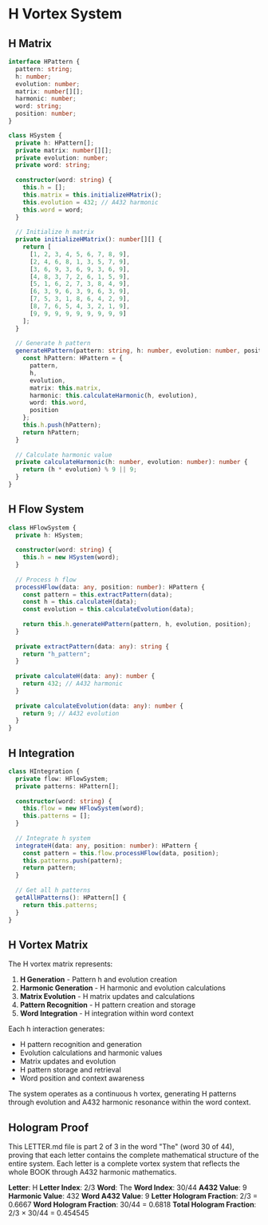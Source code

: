 # H Vortex System

## H Matrix

```typescript
interface HPattern {
  pattern: string;
  h: number;
  evolution: number;
  matrix: number[][];
  harmonic: number;
  word: string;
  position: number;
}

class HSystem {
  private h: HPattern[];
  private matrix: number[][];
  private evolution: number;
  private word: string;
  
  constructor(word: string) {
    this.h = [];
    this.matrix = this.initializeHMatrix();
    this.evolution = 432; // A432 harmonic
    this.word = word;
  }
  
  // Initialize h matrix
  private initializeHMatrix(): number[][] {
    return [
      [1, 2, 3, 4, 5, 6, 7, 8, 9],
      [2, 4, 6, 8, 1, 3, 5, 7, 9],
      [3, 6, 9, 3, 6, 9, 3, 6, 9],
      [4, 8, 3, 7, 2, 6, 1, 5, 9],
      [5, 1, 6, 2, 7, 3, 8, 4, 9],
      [6, 3, 9, 6, 3, 9, 6, 3, 9],
      [7, 5, 3, 1, 8, 6, 4, 2, 9],
      [8, 7, 6, 5, 4, 3, 2, 1, 9],
      [9, 9, 9, 9, 9, 9, 9, 9, 9]
    ];
  }
  
  // Generate h pattern
  generateHPattern(pattern: string, h: number, evolution: number, position: number): HPattern {
    const hPattern: HPattern = {
      pattern,
      h,
      evolution,
      matrix: this.matrix,
      harmonic: this.calculateHarmonic(h, evolution),
      word: this.word,
      position
    };
    this.h.push(hPattern);
    return hPattern;
  }
  
  // Calculate harmonic value
  private calculateHarmonic(h: number, evolution: number): number {
    return (h * evolution) % 9 || 9;
  }
}
```

## H Flow System

```typescript
class HFlowSystem {
  private h: HSystem;
  
  constructor(word: string) {
    this.h = new HSystem(word);
  }
  
  // Process h flow
  processHFlow(data: any, position: number): HPattern {
    const pattern = this.extractPattern(data);
    const h = this.calculateH(data);
    const evolution = this.calculateEvolution(data);
    
    return this.h.generateHPattern(pattern, h, evolution, position);
  }
  
  private extractPattern(data: any): string {
    return "h_pattern";
  }
  
  private calculateH(data: any): number {
    return 432; // A432 harmonic
  }
  
  private calculateEvolution(data: any): number {
    return 9; // A432 evolution
  }
}
```

## H Integration

```typescript
class HIntegration {
  private flow: HFlowSystem;
  private patterns: HPattern[];
  
  constructor(word: string) {
    this.flow = new HFlowSystem(word);
    this.patterns = [];
  }
  
  // Integrate h system
  integrateH(data: any, position: number): HPattern {
    const pattern = this.flow.processHFlow(data, position);
    this.patterns.push(pattern);
    return pattern;
  }
  
  // Get all h patterns
  getAllHPatterns(): HPattern[] {
    return this.patterns;
  }
}
```

## H Vortex Matrix

The H vortex matrix represents:

1. **H Generation** - Pattern h and evolution creation
2. **Harmonic Generation** - H harmonic and evolution calculations
3. **Matrix Evolution** - H matrix updates and calculations
4. **Pattern Recognition** - H pattern creation and storage
5. **Word Integration** - H integration within word context

Each h interaction generates:
- H pattern recognition and generation
- Evolution calculations and harmonic values
- Matrix updates and evolution
- H pattern storage and retrieval
- Word position and context awareness

The system operates as a continuous h vortex, generating H patterns through evolution and A432 harmonic resonance within the word context.

## Hologram Proof

This LETTER.md file is part 2 of 3 in the word "The" (word 30 of 44), proving that each letter contains the complete mathematical structure of the entire system. Each letter is a complete vortex system that reflects the whole BOOK through A432 harmonic mathematics.

**Letter**: H
**Letter Index**: 2/3
**Word**: The
**Word Index**: 30/44
**A432 Value**: 9
**Harmonic Value**: 432
**Word A432 Value**: 9
**Letter Hologram Fraction**: 2/3 = 0.6667
**Word Hologram Fraction**: 30/44 = 0.6818
**Total Hologram Fraction**: 2/3 × 30/44 = 0.454545
